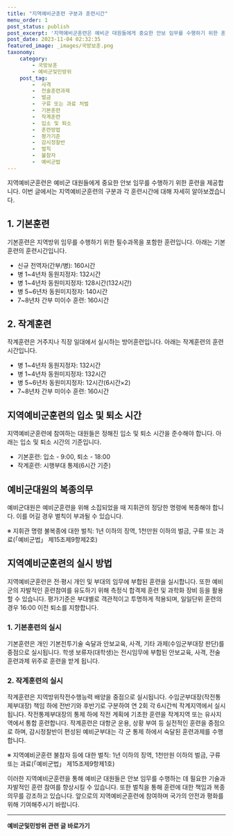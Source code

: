 ```yaml
---
title: "지역예비군훈련 구분과 훈련시간"
menu_order: 1
post_status: publish
post_excerpt: '지역예비군훈련은 예비군 대원들에게 중요한 안보 임무를 수행하기 위한 훈련을 제공합니다. 이번 글에서는 지역예비군훈련의 구분과 각 훈련시간에 대해 자세히 알아보겠습니다.'
post_date: 2023-11-04 02:32:35
featured_image: _images/국방보훈.png
taxonomy:
    category:
        - 국방보훈
        - 예비군및민방위
    post_tag:
        -  사격
        -  전술훈련과제
        -  벌금
        -  구류 또는 과료 처벌
        -  기본훈련
        -  작계훈련
        -  입소 및 퇴소
        -  훈련방법
        -  평가기준
        -  감시정찰반
        -  벌칙
        -  불참자
        -  예비군법
---
```



지역예비군훈련은 예비군 대원들에게 중요한 안보 임무를 수행하기 위한 훈련을 제공합니다. 이번 글에서는 지역예비군훈련의 구분과 각 훈련시간에 대해 자세히 알아보겠습니다.

## 1. 기본훈련
기본훈련은 지역방위 임무를 수행하기 위한 필수과목을 포함한 훈련입니다. 아래는 기본훈련의 훈련시간입니다.

- 신규 전역자(간부/병): 160시간
- 병 1~4년차 동원지정자: 132시간
- 병 1~4년차 동원미지정자: 128시간(132시간)
- 병 5~6년차 동원미지정자: 140시간
- 7~8년차 간부 미이수 훈련: 160시간

## 2. 작계훈련
작계훈련은 거주지나 직장 일대에서 실시하는 방어훈련입니다. 아래는 작계훈련의 훈련시간입니다.

- 병 1~4년차 동원지정자: 132시간
- 병 1~4년차 동원미지정자: 132시간
- 병 5~6년차 동원미지정자: 12시간(6시간×2)
- 7~8년차 간부 미이수 훈련: 160시간

## 지역예비군훈련의 입소 및 퇴소 시간
지역예비군훈련에 참여하는 대원들은 정해진 입소 및 퇴소 시간을 준수해야 합니다. 아래는 입소 및 퇴소 시간의 기준입니다.

- 기본훈련: 입소 - 9:00, 퇴소 - 18:00
- 작계훈련: 시행부대 통제(6시간 기준)

## 예비군대원의 복종의무
예비군대원은 예비군훈련을 위해 소집되었을 때 지휘관의 정당한 명령에 복종해야 합니다. 이를 어길 경우 벌칙이 부과될 수 있습니다.

※ 지휘관 명령 불복종에 대한 벌칙: 1년 이하의 징역, 1천만원 이하의 벌금, 구류 또는 과료(「예비군법」 제15조제9항제2호)

## 지역예비군훈련의 실시 방법
지역예비군훈련은 전·평시 개인 및 부대의 임무에 부합된 훈련을 실시합니다. 또한 예비군의 자발적인 훈련참여를 유도하기 위해 측정식 합격제 훈련 및 과학화 장비 등을 활용할 수 있습니다. 평가기준은 부대별로 객관적이고 투명하게 적용되며, 일일단위 훈련의 경우 16:00 이전 퇴소를 지향합니다.

### 1. 기본훈련의 실시
기본훈련은 개인 기본전투기술 숙달과 안보교육, 사격, 기타 과제(수임군부대장 판단)를 중점으로 실시됩니다. 학생 보류자(대학생)는 전시임무에 부합된 안보교육, 사격, 전술훈련과제 위주로 훈련을 받게 됩니다.

### 2. 작계훈련의 실시
작계훈련은 지역방위작전수행능력 배양을 중점으로 실시됩니다. 수임군부대장(작전통제부대장) 책임 하에 전반기와 후반기로 구분하여 연 2회 각 6시간씩 작계지역에서 실시됩니다. 작전통제부대장의 통제 하에 작전 계획에 기초한 훈련을 작계지역 또는 유사지역에서 통합 훈련합니다. 작계훈련은 대항군 운용, 상황 부여 등 실전적인 훈련을 중점으로 하며, 감시정찰반이 편성된 예비군부대는 각 군 통제 하에서 숙달된 훈련과제를 수행합니다.

※ 지역예비군훈련 불참자 등에 대한 벌칙: 1년 이하의 징역, 1천만원 이하의 벌금, 구류 또는 과료(「예비군법」 제15조제9항제1호)

이러한 지역예비군훈련을 통해 예비군 대원들은 안보 임무를 수행하는 데 필요한 기술과 자발적인 훈련 참여를 향상시킬 수 있습니다. 또한 벌칙을 통해 훈련에 대한 책임과 복종의무를 강조하고 있습니다. 앞으로의 지역예비군훈련에 참여하며 국가의 안전과 평화를 위해 기여해주시기 바랍니다.
<!-- wp:separator -->
<hr class="wp-block-separator has-alpha-channel-opacity"/>
<!-- /wp:separator -->

<!-- wp:group {"backgroundColor":"base","layout":{"type":"constrained"}} -->
<div class="wp-block-group has-base-background-color has-background"><!-- wp:paragraph {"align":"center","fontSize":"medium"} -->
<p class="has-text-align-center has-large-font-size"><strong>예비군및민방위 관련 글 바로가기</strong></p>
<!-- /wp:paragraph -->


<!-- wp:latest-posts
{"categories":[{"id":9797,"count":19,"description":"","link":"https://uknowlaw.com/category/%ec%98%88%eb%b9%84%ea%b5%b0%eb%b0%8f%eb%af%bc%eb%b0%a9%ec%9c%84/","name":"예비군및민방위","slug":"예비군및민방위","taxonomy":"category","parent":0,"meta":[],"_links":{"self":[{"href":"https://uknowlaw.com/wp-json/wp/v2/categories/9797"}],"collection":[{"href":"https://uknowlaw.com/wp-json/wp/v2/categories"}],"about":[{"href":"https://uknowlaw.com/wp-json/wp/v2/taxonomies/category"}],"wp:post_type":[{"href":"https://uknowlaw.com/wp-json/wp/v2/posts?categories=9797"}],"curies":[{"name":"wp","href":"https://api.w.org/{rel}","templated":true}]}}],"postsToShow":100,"excerptLength":28,"postLayout":"grid","columns":2,"featuredImageAlign":"left","featuredImageSizeSlug":"large","fontSize":"small"} /--></div>
<!-- /wp:group -->